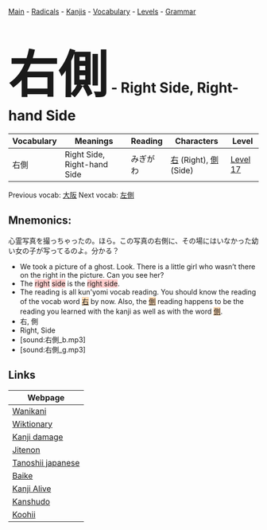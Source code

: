 <style> bigfont {font-size: 100px}</style>
[Main](../README.md) -
[Radicals](../radicals.md) -
[Kanjis](../kanjis.md) -
[Vocabulary](../vocabulary.md) -
[Levels](../levels.md) -
[Grammar](../grammar.md)
# <bigfont> 右側</bigfont> - Right Side, Right-hand Side 

| Vocabulary | Meanings | Reading | Characters | Level |
| --- | --- | --- | --- | --- |
| 右側 | Right Side, Right-hand Side | みぎがわ |  [右](../kanjis/右.md) (Right), [側](../kanjis/側.md) (Side) | [Level 17](../levels/wk_level17.md) |

Previous vocab: [大阪](大阪.md) Next vocab: [左側](左側.md) 

## Mnemonics:
心霊写真を撮っちゃったの。ほら。この写真の右側に、その場にはいなかった幼い女の子が写ってるのよ。分かる？
* We took a picture of a ghost. Look. There is a little girl who wasn’t there on the right in the picture. Can you see her?
* The <span style="background-color:#ffcccb"> right</span> <span style="background-color:#ffcccb"> side</span> is the <span style="background-color:#ffcccb"> right side</span>.
* The reading is all kun'yomi vocab reading. You should know the reading of the vocab word <span style="background-color:#fed8b1"> [右](https://jisho.org/search/右)</span> by now. Also, the <span style="background-color:#fed8b1"> [側](https://jisho.org/search/側)</span> reading happens to be the reading you learned with the kanji as well as with the word <span style="background-color:#fed8b1"> [側](https://jisho.org/search/側)</span>.
* 右, 側
* Right, Side
* [sound:右側_b.mp3]
* [sound:右側_g.mp3]


## Links 

| Webpage |
| --- |
| [Wanikani          ](https://www.wanikani.com/kanji/右側) |
| [Wiktionary        ](https://en.wiktionary.org/wiki/右側) |
| [Kanji damage      ](http://www.kanjidamage.com/kanji/search?utf8=✓&q=右側) |
| [Jitenon           ](https://jitenon.com/kanji/右側) |
| [Tanoshii japanese ](https://www.tanoshiijapanese.com/dictionary/kanji.cfm?k=右側) |
| [Baike             ](https://baike.baidu.com/item/右側) |
| [Kanji Alive       ](https://app.kanjialive.com/右側) |
| [Kanshudo          ](https://www.kanshudo.com/searchmn?q=右側) |
| [Koohii            ](https://kanji.koohii.com/study/kanji/右側) |
